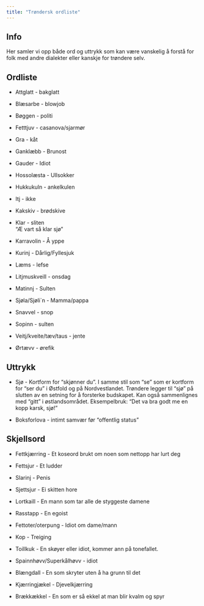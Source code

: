 ```yaml
---
title: "Trøndersk ordliste"
---
```


Info
----

Her samler vi opp både ord og uttrykk som kan være vanskelig å forstå
for folk med andre dialekter eller kanskje for trøndere selv.

Ordliste
--------

-   Attglatt - bakglatt

-   Blæsarbe - blowjob

-   Bøggen - politi

-   Fetttjuv - casanova/sjarmør

-   Gra - kåt

-   Ganklæbb - Brunost

-   Gauder - Idiot

-   Hossolæsta - Ullsokker

-   Hukkukuln - ankelkulen

-   Itj - ikke

-   Kakskiv - brødskive

-   Klar - sliten  
    “Æ vart så klar sjø”

-   Karravolin - Å yppe

-   Kurinj - Dårlig/Fyllesjuk

-   Læms - lefse

-   Litjmuskveill - onsdag

-   Matinnj - Sulten

-   Sjøla/Sjøli\`n - Mamma/pappa

-   Snavvel - snop

-   Sopinn - sulten

-   Veitj/kveite/tæv/taus - jente

-   Ørtævv - ørefik

Uttrykk
-------

-   Sjø - Kortform for “skjønner du”. I samme stil som “se” som er
    kortform for “ser du” i Østfold og på Nordvestlandet. Trøndere
    legger til “sjø” på slutten av en setning for å forsterke budskapet.
    Kan også sammenlignes med “gitt” i østlandsområdet. Eksempelbruk:
    “Det va bra godt me en kopp karsk, sjø!”

-   Boksforlova - intimt samvær før “offentlig status”

Skjellsord
----------

-   Fettkjærring - Et koseord brukt om noen som nettopp har lurt deg

-   Fettsjur - Et ludder

-   Slarinj - Penis

-   Sjettsjur - Ei skitten hore

-   Lortkaill - En mann som tar alle de styggeste damene

-   Rasstapp - En egoist

-   Fettoter/oterpung - Idiot om dame/mann

-   Kop - Treiging

-   Toillkuk - En skøyer eller idiot, kommer ann på tonefallet.

-   Spainnhøvv/Superkålhøvv - idiot

-   Blængdall - En som skryter uten å ha grunn til det

-   Kjærringjækel - Djevelkjærring

-   Brækkækkel - En som er så ekkel at man blir kvalm og spyr
